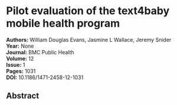 # Pilot evaluation of the text4baby mobile health program

**Authors:** William Douglas Evans, Jasmine L Wallace, Jeremy Snider  
**Year:** None  
**Journal:** BMC Public Health  
**Volume:** 12  
**Issue:** 1  
**Pages:** 1031  
**DOI:** 10.1186/1471-2458-12-1031  

## Abstract


